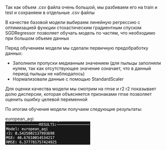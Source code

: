 Так как объем .csv файла очень большой, мы разбиваем его на train и test и сохраняем в отдельные .csv файлы<br>

В качестве базовой модели выбираем линейную регрессию с оптимизацией функции стохастическим градиентным спуском<br>
SGDRegressor позволяет обучать модель по частям, что необходимо при большом объеме данных<br>

Перед обучением модели мы сделали первичную предобработку данных:<br>
* Заполнили пропуски медианным значением (для пыльцы заполняли нулем, так как отсутствующее значение означает, что в данный период пыльцы не 
наблюдалось)
* Нормализовали данные с помощью StandardScaler

Для оценки качества модели мы смотрим на rmse и r2
r2 показывает долю дисперсии, которая объясняется признаками
rmse позволяет оценить ошибку целевой переменной

По итогам обучения модели получаем следующие результаты:<br>

european_aqi:<br>
![Alt text](https://github.com/AI-YP-24-2-1/.github/blob/main/images/european_aqi_model.png?raw=true)
